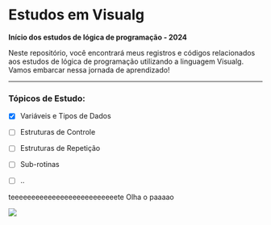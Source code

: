 
# Estudos em Visualg

**Início dos estudos de lógica de programação - 2024**

Neste repositório, você encontrará meus registros e códigos relacionados aos estudos de lógica de programação utilizando a linguagem Visualg. Vamos embarcar nessa jornada de aprendizado!

---

### Tópicos de Estudo:

- [x] Variáveis e Tipos de Dados
- [ ] Estruturas de Controle
- [ ] Estruturas de Repetição
- [ ] Sub-rotinas
- [ ] ..



teeeeeeeeeeeeeeeeeeeeeeeeeete  Olha o paaaao

<img src="https://th.bing.com/th/id/R.4d2cf03456a2bd2d65e581176f6dd0d7?rik=%2bkf83mBuTde29w&pid=ImgRaw&r=0" />
